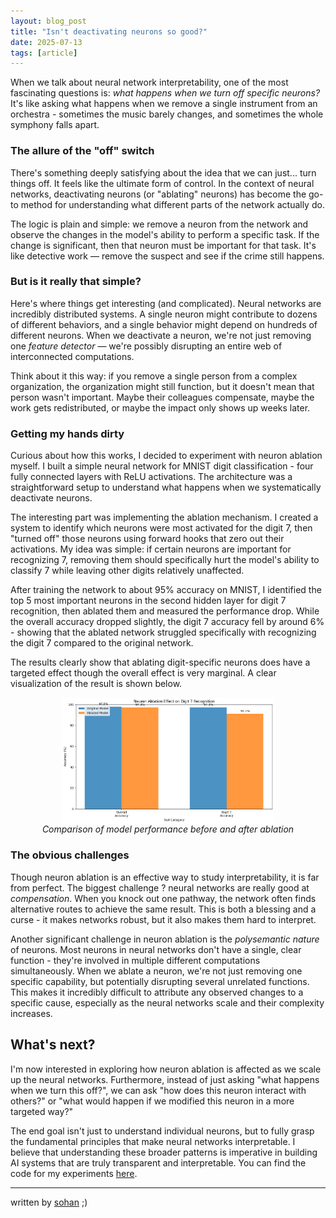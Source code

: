 ```yaml
---
layout: blog_post
title: "Isn't deactivating neurons so good?"
date: 2025-07-13
tags: [article]
---
```


When we talk about neural network interpretability, one of the most fascinating questions is: *what happens when we turn off specific neurons?*  It's like asking what happens when we remove a single instrument from an orchestra - sometimes the music barely changes, and sometimes the whole symphony falls apart.

<!--<figure style="text-align: center;">
  <img src="/assets/images/ablate.png" alt="ablation" style="width: 40%; height: auto; display: block; margin: 0 auto;">
  <figcaption><em>an oddly good AI generated image of neuron ablation</em></figcaption>
</figure>
-->

### The allure of the "off" switch

There's something deeply satisfying about the idea that we can just... turn things off. It feels like the ultimate form of control. In the context of neural networks, deactivating neurons (or "ablating" neurons) has become the go-to method for understanding what different parts of the network actually do.

The logic is plain and simple: we remove a neuron from the network and observe the changes in the model's ability to perform a specific task. If the change is significant, then that neuron must be important for that task. It's like detective work — remove the suspect and see if the crime still happens.

### But is it really that simple?
Here's where things get interesting (and complicated). Neural networks are incredibly distributed systems. A single neuron might contribute to dozens of different behaviors, and a single behavior might depend on hundreds of different neurons. When we deactivate a neuron, we're not just removing one *feature detector* — we're possibly disrupting an entire web of interconnected computations.

Think about it this way: if you remove a single person from a complex organization, the organization might still function, but it doesn't mean that person wasn't important. Maybe their colleagues compensate, maybe the work gets redistributed, or maybe the impact only shows up weeks later.

### Getting my hands dirty

Curious about how this works, I decided to experiment with neuron ablation myself. I built a simple neural network for MNIST digit classification - four fully connected layers with ReLU activations. The architecture was a straightforward setup to understand what happens when we systematically deactivate neurons.

The interesting part was implementing the ablation mechanism. I created a system to identify which neurons were most activated for the digit 7, then "turned off" those neurons using forward hooks that zero out their activations. My idea was simple: if certain neurons are important for recognizing 7, removing them should specifically hurt the model's ability to classify 7 while leaving other digits relatively unaffected.

After training the network to about 95% accuracy on MNIST, I identified the top 5 most important neurons in the second hidden layer for digit 7 recognition, then ablated them and measured the performance drop. While the overall accuracy dropped slightly, the digit 7 accuracy fell by around 6% - showing that the ablated network struggled specifically with recognizing the digit 7 compared to the original network. 

The results clearly show that ablating digit-specific neurons does have a targeted effect though the overall effect is very marginal. A clear visualization of the result is shown below.

<figure style="text-align: center;">
  <img src="/assets/images/ablation.png" alt="Neuron Ablation Results" style="width: 80%; height: auto; display: block; margin: 0 auto;">
  <figcaption><em>Comparison of model performance before and after ablation</em></figcaption>
</figure>

### The obvious challenges

Though neuron ablation is an effective way to study interpretability, it is far from perfect. The biggest challenge ? neural networks are really good at *compensation*. When you knock out one pathway, the network often finds alternative routes to achieve the same result. This is both a blessing and a curse - it makes networks robust, but it also makes them hard to interpret.

Another significant challenge in neuron ablation is the *polysemantic nature* of neurons. Most neurons in neural networks don't have a single, clear function - they're involved in multiple different computations simultaneously. When we ablate a neuron, we're not just removing one specific capability, but potentially disrupting several unrelated functions. This makes it incredibly difficult to attribute any observed changes to a specific cause, especially as the neural networks scale and their complexity increases.

## What's next?

I'm now interested in exploring how neuron ablation is affected as we scale up the neural networks. Furthermore, instead of just asking "what happens when we turn this off?", we can ask "how does this neuron interact with others?" or "what would happen if we modified this neuron in a more targeted way?"

The end goal isn't just to understand individual neurons, but to fully grasp the fundamental principles that make neural networks interpretable. I believe that understanding these broader patterns is imperative in building AI systems that are truly transparent and interpretable. You can find the code for my experiments [here](https://github.com/zeropropai/neuron-ablation-cnn).

---

written by [sohan](https://sohv.github.io/about) ;)
